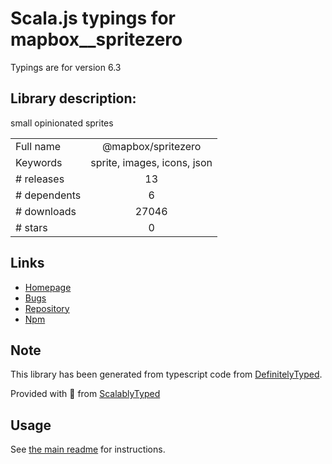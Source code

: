 
# Scala.js typings for mapbox__spritezero

Typings are for version 6.3

## Library description:
small opinionated sprites

|                    |                 |
| ------------------ | :-------------: |
| Full name          | @mapbox/spritezero |
| Keywords           | sprite, images, icons, json |
| # releases         | 13 |
| # dependents       | 6 |
| # downloads        | 27046 |
| # stars            | 0 |

## Links
- [Homepage](https://github.com/mapbox/spritezero#readme)
- [Bugs](https://github.com/mapbox/spritezero/issues)
- [Repository](https://github.com/mapbox/spritezero)
- [Npm](https://www.npmjs.com/package/%40mapbox%2Fspritezero)
    


## Note
This library has been generated from typescript code from [DefinitelyTyped](https://definitelytyped.org).

Provided with :purple_heart: from [ScalablyTyped](https://github.com/oyvindberg/ScalablyTyped)

## Usage
See [the main readme](../../readme.md) for instructions.


